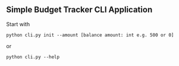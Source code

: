 ## Simple Budget Tracker CLI Application

Start with 

`python cli.py init --amount [balance amount: int e.g. 500 or 0]`

or 

`python cli.py --help`

